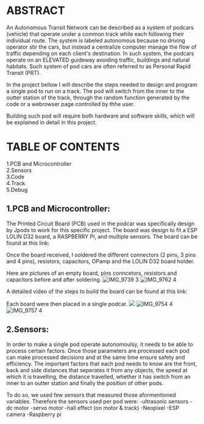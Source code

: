 # ABSTRACT

 An Autonomous Transit Network can be described as a system of podcars (vehicle) that operate under a common track while each following their individual route. The system is labeled autonomous because no driving operator stir the cars, but instead a centralize computer manage the flow of traffic depending on each client's destination. In such system, the podcars operate on an ELEVATED guideway avoiding traffic, buildings and natural habitats. Such system of pod cars are often referred to as Personal Rapid Transit (PRT). 
 
 In the project bellow I will describe the steps needed to design and program a single pod to run on a track. The pod will switch from the inner to the outter station of the track, through the random function generated by the code or a webrowser page controlled by thhe user. 

Building such pod will require both hardware and software skills, which will be explained in detail in this project.    
 
# TABLE OF CONTENTS 
1.PCB and Microcontroller   
2.Sensors   
3.Code    
4.Track  
5.Debug  
 
 
 ## 1.PCB and Microcontroller: 
 
 The Printed Circuit Board (PCB) used in the podcar was specifically design by Jpods to work for this specific project. The board was design to fit a ESP LOLIN D32 board, a RASPBERRY PI, and multiple sensors. The board can be found at this link:
 
 Once the board received, I soldered the different connectors (2 pins, 3 pins and 4 pins), resistors, capacitors, OPamp and the LOLIN D32 board holder. 

Here are pictures of an empty board, pins conncetors, resistors and capacitors before and after soldering. 
![IMG_9739 3](https://user-images.githubusercontent.com/58591461/74690625-95e45400-5194-11ea-99a9-ad1611ff258d.JPG) 
![IMG_9762 4](https://user-images.githubusercontent.com/58591461/74691817-32a8f080-5199-11ea-8c66-da995081eb52.jpg)


A detailed video of the steps to build the board can be found at this link:


Each board were then placed in a single podcar. 
<img src="https://user-images.githubusercontent.com/58591461/74691691-a696c900-5198-11ea-8146-19ac58ae621d.jpg" >
![IMG_9754 4](https://user-images.githubusercontent.com/58591461/74691691-a696c900-5198-11ea-8146-19ac58ae621d.jpg)
![IMG_9757 4](https://user-images.githubusercontent.com/58591461/74691734-d34ae080-5198-11ea-8845-0f1f017e3e73.jpg)    




## 2.Sensors: 

 In order to make a single pod operate autonomoulsy, it needs to be able to process certain factors. Once those parameters are processed each pod can make processed decisions and at the same time ensure safety and efficiency. The important factors that each pod needs to know are the front, back and side distances that seperates it from any objects, the speed at which it is travelling, the distance travelled, whether it has switch from an inner to an outter station and finally the position of other pods. 

 To do so, we used few sensors that measured those aformentioned variables. Therefore the sensors used per pod were:
 -ultrasonic sensors
 -dc motor
 -servo motor
 -hall effect (on motor & track)
 -Neopixel
 -ESP camera
 -Raspberry pi
 



 

  
